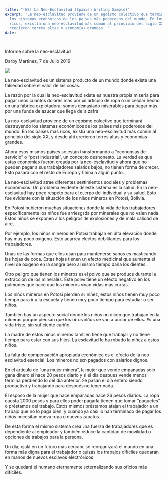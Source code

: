 ```yaml
---
title: "(ES) La Neo-Esclavitud (Spanish Writing Sample)"
excerpt: 'La neo-esclavitud proviene de un egoísmo colectivo que terminará destruyendo
  los sistemas económicos de los países más poderosos del mundo. En los paises mas
  ricos, existía una neo-esclavitud más común al principio del siglo XX, y desde ahí
  crecieron torres altas y economías grandes. '
date: 

---
```

Informe sobre la neo-esclavitud

Darby Martinez, 7 de Julio 2019

![](/upload/two-miners.jpg)

La neo-esclavitud es un sistema producto de un mundo donde existe una falsedad sobre el valor de las cosas. 

La razón por la cual la neo-esclavitud existe es nuestra propia miseria para pagar unos cuantos dolares mas por un artículo de ropa o un celular hecho en una fábrica explotadora; somos demasiado miserables para pagar más por una funda de azúcar que llega de la zafra

La neo-esclavitud proviene de un egoísmo colectivo que terminará destruyendo los sistemas económicos de los países más poderosos del mundo. En los paises mas ricos, existía una neo-esclavitud más común al principio del siglo XX, y desde ahí crecieron torres altas y economías grandes. 

Ahora esos mismos países se están transformando a “economías de servicio” o “post industrial”, un concepto deshonesto. La verdad es que estas economías fueron creada por la neo-esclavitud y ahora que no pueden pagar a sus trabajadores salarios bajos, no tienen forma de crecer. Esto pasará con el resto de Europa y China a algún punto. 

La neo-esclavitud atrae diferentes sentimientos sociales y problemas económicos. Un problema evidente de este sistema es la salud. En la neo-esclavitud hay poco respeto para el cuerpo del individual y su salud. Esto fue evidente con la situación de los niños mineros en Potosí, Bolivia. 

En Potosí hubieron muchas situaciones donde la vida de los trabajadores específicamente los niños fue arriesgada por minerales que no valen nada. Estos niños se exponen a los peligros de explosiones y de mala calidad de aire. 

Por ejemplo, los niños mineros en Potosí trabajan en alta elevación donde hay muy poco oxígeno. Esto acarrea efectos debilitantes para los trabajadores. 

Unas de las formas que ellos usan para mantenerse sanos es masticando las hojas de coca. Estas hojas tienen un efecto medicinal que aumenta el nivel de oxígeno en la sangre pero al mismo tiempo daña los dientes.

Otro peligro que tienen los mineros es el polvo que se produce durante la extracción de los minerales. Este polvo tiene un efecto negativo en los pulmones que hace que los mineros vivan vidas más cortas.

Los niños mineros en Potosí pierden su niñez, estos niños tienen muy poco tiempo para ir a la escuela y tienen muy poco tiempo para estudiar o ser niños. 

También hay un aspecto social donde los niños no dicen que trabajan en la mineras porque piensan que los otros niños se van a burlar de ellos. Es una vida triste, sin suficiente cariño. 

La madre de estos niños mineros también tiene que trabajar y no tiene tiempo para estar con sus hijos. La esclavitud le ha robado la niñez a estos niños. 

La falta de compensación apropiada económica es el efecto de la neo-esclavitud esencial. Los mineros no son pagados con salarios dignos. 

En el artículo de “una mujer minera”, la mujer que vende empanadas solo gana dinero si hace 20 pesos diario y si el dia despues vende menos termina perdiendo lo del dia anterior. Se pasan el día entero siendo productivo y trabajando para después no tener nada. 

El esposo de la mujer que hace empanadas hace 26 pesos diarios. La ropa cuesta 2000 pesos y para ellos poder pagarla tienen que tomar “paquetes” o préstamos del trabajo. Estos mismos préstamos atajan el trabajador a un trabajo que no lo paga bien, y cuando ya casi lo han terminado de pagar los niños necesitan nueva ropa o nuevos zapatos.

 De esta forma el mismo sistema crea una fuerza de trabajadores que es dependiente al empleador y también reduce la cantidad de movilidad o opciones de trabajos para la persona.

Un día, ojalá en un futuro más cercano se reorganizará el mundo en una forma más digna para el trabajador o quizás los trabajos difíciles quedarán en manos de nuevos esclavos electrónicos.  

Y se quedará el humano eternamente externalizando sus oficios más difíciles.
